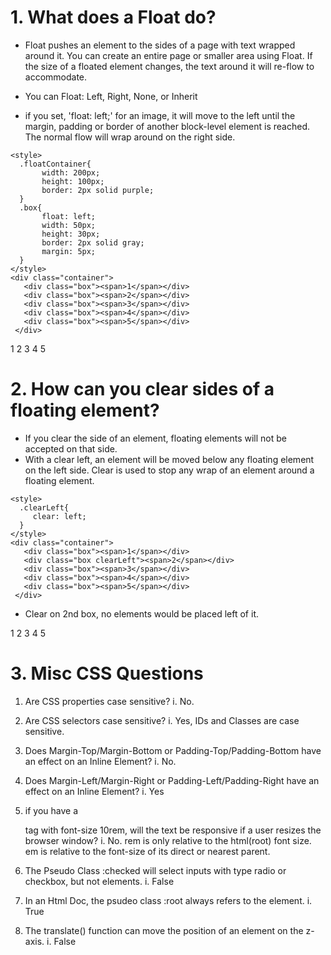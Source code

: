 # 1. What does a Float do?
- Float pushes an element to the sides of a page with text wrapped around it. You can create an entire page or smaller area using Float. If the size of a floated element changes, the text around it will re-flow to accommodate.
- You can Float: Left, Right, None, or Inherit

- if you set, 'float: left;' for an image, it will move to the left until the margin, padding or border of another block-level element is reached. The normal flow will wrap around on the right side.

````
<style>
  .floatContainer{
       width: 200px;
       height: 100px;
       border: 2px solid purple;
  }
  .box{
       float: left;
       width: 50px;
       height: 30px;
       border: 2px solid gray;
       margin: 5px;
  }
</style>
<div class="container">
   <div class="box"><span>1</span></div>
   <div class="box"><span>2</span></div>
   <div class="box"><span>3</span></div>
   <div class="box"><span>4</span></div>
   <div class="box"><span>5</span></div>
 </div>
 ````
1 2 3
4 5



# 2. How can you clear sides of a floating element?
- If you clear the side of an element, floating elements will not be accepted on that side.
- With a clear left, an element will be moved below any floating element on the left side. Clear is used to stop any wrap of an element around a floating element.

````
<style>
  .clearLeft{
     clear: left;
  }
</style>
<div class="container">
   <div class="box"><span>1</span></div>
   <div class="box clearLeft"><span>2</span></div>
   <div class="box"><span>3</span></div>
   <div class="box"><span>4</span></div>
   <div class="box"><span>5</span></div>
 </div>
 ````

 - Clear on 2nd box, no elements would be placed left of it.

 1
 2 3 4
 5

# 3. Misc CSS Questions

1. Are CSS properties case sensitive?
i. No.

2. Are CSS selectors case sensitive?
i. Yes, IDs and Classes are case sensitive.

3. Does Margin-Top/Margin-Bottom or Padding-Top/Padding-Bottom have an effect on an Inline Element?
i. No.

4. Does Margin-Left/Margin-Right or Padding-Left/Padding-Right have an effect on an Inline Element?
i. Yes

5. if you have a <p> tag with font-size 10rem, will the text be responsive if a user resizes the browser window?
i. No. rem is only relative to the html(root) font size. em is relative to the font-size of its direct or nearest parent.

6. The Pseudo Class :checked will select inputs with type radio or checkbox, but not <options> elements.
i. False

7. In an Html Doc, the psudeo class :root always refers to the <html> element.
i. True

8. The translate() function can move the position of an element on the z-axis.
i. False

